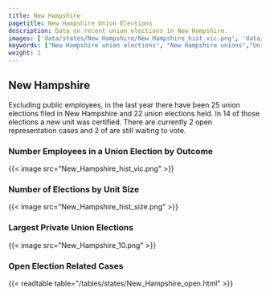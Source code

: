 ```yaml
---
title: New Hampshire
pagetitle: New Hampshire Union Elections
description: Data on recent union elections in New Hampshire.
images: ['data/states/New_Hampshire/New_Hampshire_hist_vic.png', 'data/states/New_Hampshire/New_Hampshire_hist_size.png', 'data/states/New_Hampshire/New_Hampshire_10.png']
keywords: ["New Hampshire union elections", "New Hampshire unions","Union elections"]
weight: 1
---
```

##  New Hampshire

Excluding public employees, in the last year there have been 25 union elections filed in New Hampshire and 22 union elections held. In 14 of those elections a new unit was certified. There are currently 2 open representation cases and 2 of are still waiting to vote.

### Number Employees in a Union Election by Outcome
{{< image src="New_Hampshire_hist_vic.png" >}}

### Number of Elections by Unit Size
{{< image src="New_Hampshire_hist_size.png" >}}

### Largest Private Union Elections
{{< image src="New_Hampshire_10.png" >}}

### Open Election Related Cases
{{< readtable table="/tables/states/New_Hampshire_open.html" >}}

